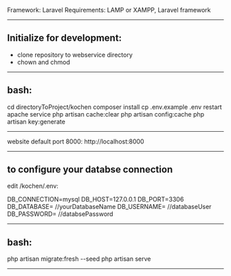 Framework: Laravel
Requirements: LAMP or XAMPP, Laravel framework

-------------------------------------------
Initialize for development: 
-------------------------------------------
- clone repository to webservice directory
- chown and chmod
-------------------------------------------
bash:
-------------------------------------------

cd directoryToProject/kochen
composer install
cp .env.example .env
restart apache service
php artisan cache:clear
php artisan config:cache
php artisan key:generate

-------------------------------------------

website default port 8000: http://localhost:8000

-------------------------------------------

to configure your databse connection
-------------------------------------------
edit /kochen/.env:

DB_CONNECTION=mysql
DB_HOST=127.0.0.1
DB_PORT=3306
DB_DATABASE= //yourDatabaseName
DB_USERNAME= //databaseUser
DB_PASSWORD= //databsePassword

-------------------------------------------

bash:
-------------------------------------------
php artisan migrate:fresh --seed
php artisan serve

-------------------------------------------
